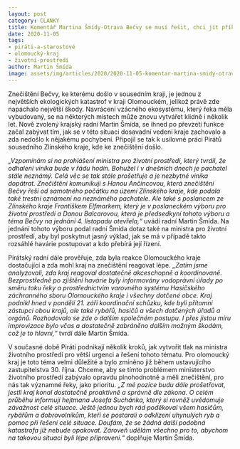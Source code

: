 ```yaml
---
layout: post
category: CLANKY
title: Komentář Martina Šmídy-Otrava Bečvy se musí řešit, chci jít příkladem
date: 2020-11-05
tags: 
- piráti-a-starostové
- olomoucký-kraj
- životní-prostředí
author: Martin Šmída
image: assets/img/articles/2020/2020-11-05-komentar-martina-smidy-otrava-becvy-se-musi-resit-chci-jit-prikladem.jpg  #751x422 pixelu
---
```

Znečištění Bečvy, ke kterému došlo v sousedním kraji, je jednou z největších ekologických katastrof v kraji Olomouckém, jelikož právě zde napáchalo největší škody. Navrácení vzácného ekosystému, který řeka měla vybudovaný, se na některých místech může znovu vytvářet klidně i několik let. Nově zvolený krajský radní Martin Šmída, se ihned po převzetí funkce začal zabývat tím, jak se v této situaci dosavadní vedení kraje zachovalo a zda nedošlo k nějakému pochybení. Připojil se tak k usilovné práci Pirátů sousedního Zlínského kraje, kde ke znečištění došlo.

*„Vzpomínám si na prohlášení ministra pro životní prostředí, který tvrdil, že odhalení viníka bude v řádu hodin. Bohužel i v dnešních dnech je pachatel stále neznámý. Celá věc se tak stále prošetřuje a je nezbytné viníka dopátrat. Znečištění komunikuji s Hanou Ančincovou, která znečištění Bečvy řeší od samotného počátku na území Zlínského kraje, kde podala také trestní oznámení na neznámého pachatele. Ale také s poslancem ze Zlínského kraje Františkem Elfmarkem, který je v poslaneckém výboru pro životní prostředí a Danou Balcarovou, která je předsedkyní tohoto výboru a téma Bečvy na jednání 4. listopadu otevřela,“* uvádí radní Martin Šmída. Na jednání tohoto výboru podal radní Šmída dotaz také na ministra pro životní prostředí, aby byl poskytnut jasný výklad, jak se má v případě takto rozsáhlé havárie postupovat a kdo přebírá její řízení.

Pirátský radní dále prověřuje, zda byla reakce Olomouckého kraje dostačující a zda mohl kraj na znečištění reagovat lépe. *„Zatím jsme analyzovali, zda kraj reagoval dostatečně akceschopně a koordinovaně. Bezprostředně po zjištění havárie byly informovány vodoprávní úřady po směru toku řeky a prostřednictvím varovného systému Hasičského záchranného sboru Olomouckého kraje i všechny dotčené obce. Kraj podnikl hned v pondělí 21. září koordinační schůzku, kde byli přítomni zástupci obou krajů, ale také rybářů, hasičů a všech dotčených úřadů a orgánů. Rozhodovalo se zde o dalším společném postupu. I přes jistou míru improvizace bylo včas a dostatečně zabráněno dalším možným škodám, což je to hlavní,“* tvrdí dále Martin Šmída. 

V současné době Piráti podnikají několik kroků, jak vytvořit tlak na ministra životního prostředí pro větší urgenci a řešení tohoto tématu. Pro olomoucký kraj je toto téma velmi důležité a bylo zmíněno již během ustavujícího zastupitelstva 30. října. Chceme, aby se tímto problémem ministerstvo životního prostředí zabývalo opravdu plnohodnotně a měli znečištění, pro nás tak významné řeky, jako prioritu. *„Z mé pozice budu dále prošetřovat, jestli kraj konal dostatečně proaktivně a správně dle zákona. O celém průběhu informuji hejtmana Josefa Suchánka, který si rovněž uvědomuje závažnost celé situace. Ještě jednou bych rád poděkoval všem hasičům, rybářům a dobrovolníkům, kteří se postarali o odklízení uhynulých ryb a pomoc při řešení celé situace. Doufám, že se žádná další podobná katastrofa již nebude opakovat. Zároveň udělám všechno pro to, abychom na takovou situaci byli lépe připraveni.“* doplňuje Martin Šmída.
